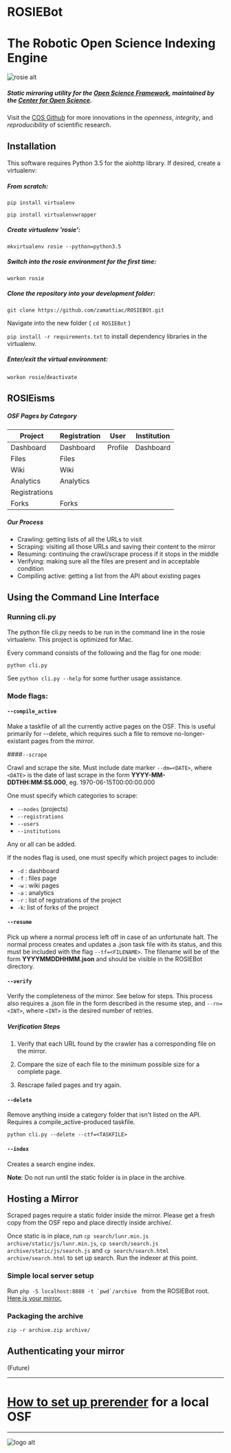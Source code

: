 # ROSIEBot
# The Robotic Open Science Indexing Engine


![rosie alt](https://cloud.githubusercontent.com/assets/15851093/16431535/109ac052-3d4f-11e6-9218-e7a457898492.png '"Eight legged wonder: 
Crawling, enduring, facing,
Despite childish fears!"  - Unknown')


##### Static mirroring utility for the [Open Science Framework](osf.io), maintained by the [Center for Open Science](cos.io).
  Visit the [COS Github](https://github.com/CenterForOpenScience/) for more innovations in the *openness*, *integrity*, and *reproducibility* of scientific research.

## Installation

This software requires Python 3.5 for the aiohttp library. If desired, create a virtualenv:

##### From scratch:

`pip install virtualenv`

`pip install virtualenvwrapper`

##### Create virtualenv 'rosie':

`mkvirtualenv rosie --python=python3.5`

##### Switch into the rosie environment for the first time: 
`workon rosie`

##### Clone the repository into your development folder:
`git clone https://github.com/zamattiac/ROSIEBOt.git`

Navigate into the new folder ( `cd ROSIEBot` )

`pip install -r requirements.txt` to install dependency libraries in the virtualenv.

##### Enter/exit the virtual environment:

`workon rosie`/`deactivate`


## ROSIEisms

##### OSF Pages by Category

| Project       | Registration | User    | Institution |
|---------------|--------------|---------|-------------|
|Dashboard      | Dashboard    | Profile | Dashboard   |
| Files         | Files        |
| Wiki          | Wiki         |
| Analytics     | Analytics    |
| Registrations |              |
| Forks         | Forks        |



##### Our Process
- Crawling: getting lists of all the URLs to visit
- Scraping: visiting all those URLs and saving their content to the mirror
- Resuming: continuing the crawl/scrape process if it stops in the middle
- Verifying: making sure all the files are present and in acceptable condition
- Compiling active: getting a list from the API about existing pages


## Using the Command Line Interface

### Running cli.py

The python file cli.py needs to be run in the command line in the rosie virtualenv. This project is optimized for Mac. 

Every command consists of the following and the flag for one mode:

```
python cli.py
```

See `python cli.py --help` for some further usage assistance.

### Mode flags:

#### `--compile_active`

Make a taskfile of all the currently active pages on the OSF. This is useful primarily for --delete, which requires such a file to remove no-longer-existant pages from the mirror.


####`--scrape`

Crawl and scrape the site. Must include date marker `--dm=<DATE>`, where `<DATE>` is the date of last scrape in the form **YYYY-MM-DDTHH:MM:SS.000**, eg. 1970-06-15T00:00:00.000

One must specify which categories to scrape:

- `--nodes` (projects)
- `--registrations`
- `--users`
- `--institutions` 

 Any or all can be added.

If the nodes flag is used, one must specify which project pages to include:

- `-d` : dashboard
- `-f` : files page
- `-w` : wiki pages
- `-a` : analytics
- `-r` : list of registrations of the project
- `-k`: list of forks of the project

#### `--resume`

Pick up where a normal process left off in case of an unfortunate halt. The normal process creates and updates a .json task file with its status, and this must be included with the flag `--tf=<FILENAME>`. The filename will be of the form **YYYYMMDDHHMM.json** and should be visible in the ROSIEBot directory. 

#### `--verify`

Verify the completeness of the mirror. See below for steps. This process also requires a .json file in the form described in the resume step, and `--rn=<INT>`, where `<INT>` is the desired number of retries. 

##### Verification Steps

1. Verify that each URL found by the crawler has a corresponding file on the mirror.


2. Compare the size of each file to the minimum possible size for a complete page.


3. Rescrape failed pages and try again.

####  `--delete`

Remove anything inside a category folder that isn't listed on the API. Requires a compile_active-produced taskfile.

`python cli.py --delete --ctf=<TASKFILE>`

#### `--index`

Creates a search engine index. 

**Note**: Do not run until the static folder is in place in the archive.


## Hosting a Mirror

Scraped pages require a static folder inside the mirror. Please get a fresh copy from the OSF repo and place directly inside archive/.

Once static is in place, run `cp search/lunr.min.js archive/static/js/lunr.min.js`, `cp search/search.js archive/static/js/search.js` and `cp search/search.html archive/search.html` to set up search. Run the indexer at this point.


### Simple local server setup
Run ``php -S localhost:8888 -t `pwd`/archive `` from the ROSIEBot root. [Here is your mirror.](http://localhost:8888)

### Packaging the archive

`zip -r archive.zip archive/` 


## Authenticating your mirror

(Future)


-----------

# [How to set up prerender](prerender.md) for a local OSF

-----------


![logo alt](https://cloud.githubusercontent.com/assets/15851093/16454893/79287ad8-3de0-11e6-9080-b90ac6ea16d4.png "'Beep boop', says Rosie.")

